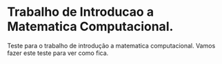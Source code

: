 # Trabalho de Introducao a Matematica Computacional.
Teste para o trabalho de introdução a matematica computacional. Vamos fazer este teste para ver como fica.
